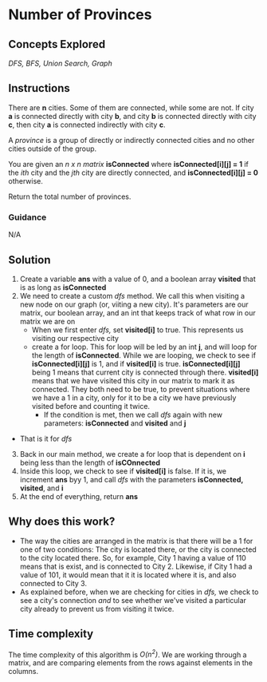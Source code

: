 # Number of Provinces

## Concepts Explored
_DFS, BFS, Union Search, Graph_

## Instructions
There are **n** cities. Some of them are connected, while some are not. If city **a** is connected directly with city **b**, and city **b** is connected directly with city **c**, then city **a** is connected indirectly with city **c**.

A _province_ is a group of directly or indirectly connected cities and no other cities outside of the group.

You are given an _n x n matrix_ **isConnected** where **isConnected[i][j] = 1** if the _ith_ city and the _jth_ city are directly connected, and **isConnected[i][j] = 0** otherwise.

Return the total number of provinces.

### Guidance
N/A

## Solution
1. Create a variable **ans** with a value of 0, and a boolean array **visited** that is as long as **isConnected**
2. We need to create a custom _dfs_ method. We call this when visiting a new node on our graph (or, viiting a new city). It's parameters are our matrix, our boolean array, and an int that keeps track of what row in our matrix we are on
   * When we first enter _dfs,_ set **visited[i]** to true. This represents us visiting our respective city
   * create a for loop. This for loop will be led by an int **j**, and will loop for the length of **isConnected**. While we are looping, we check to see if **isConnected[i][j]** is 1, and if **visited[i]** is true. **isConnected[i][j]** being 1 means that current city is connected through there. **visited[i]** means that we have visited this city in our matrix to mark it as connected. They both need to be true, to prevent situations where we have a 1 in a city, only for it to be a city we have previously visited before and counting it twice.
     * If the condition is met, then we call _dfs_ again with new parameters: **isConnected** and **visited** and **j**
  * That is it for _dfs_
3. Back in our main method, we create a for loop that is dependent on **i** being less than the length of **isCOnnected**
4. Inside this loop, we check to see if **visited[i]** is false. If it is, we increment **ans** byy 1, and call _dfs_ with the parameters **isConnected,** **visited**, and **i**
5. At the end of everything, return **ans**


## Why does this work?
- The way the cities are arranged in the matrix is that there will be a 1 for one of two conditions: The city is located there, or the city is connected to the city located there. So, for example, City 1 having a value of 110 means that is exist, and is connected to City 2. Likewise, if City 1 had a value of 101, it would mean that it it is located where it is, and also connected to City 3.
- As explained before, when we are checking for cities in _dfs,_ we check to see a city's connection _and_ to see whether we've visited a particular city already to prevent us from visiting it twice.


## Time complexity
The time complexity of this algorithm is _O(n<sup>2</sup>)_. We are working through a matrix, and are comparing elements from the rows against elements in the columns.

